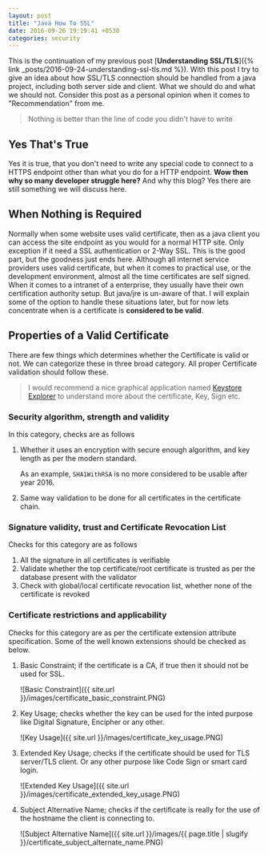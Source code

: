 ```yaml
---
layout: post
title: "Java How To SSL"
date: 2016-09-26 19:19:41 +0530
categories: security
---
```


This is the continuation of my previous post [**Understanding SSL/TLS**]({% link _posts/2016-09-24-understanding-ssl-tls.md %}). With this post I try to give an idea about how SSL/TLS connection should be handled from a java project, including both server side and client. What we should do and what we should not. Consider this post as a personal opinion when it comes to "Recommendation" from me.

> Nothing is better than the line of code you didn't have to write

## Yes That's True

Yes it is true, that you don't need to write any special code to connect to a HTTPS endpoint other than what you do for a HTTP endpoint. **Wow then why so many developer struggle here?** And why this blog? Yes there are still something we will discuss here.

## When Nothing is Required

Normally when some website uses valid certificate, then as a java client you can access the site endpoint as you would for a normal HTTP site. Only exception if it need a SSL authentication or 2-Way SSL. This is the good part, but the goodness just ends here. Although all internet service providers uses valid certificate, but when it comes to practical use, or the development environment, almost all the time certificates are self signed. When it comes to a intranet of a enterprise, they usually have their own certification authority setup. But java/jre is un-aware of that. I will explain some of the option to handle these situations later, but for now lets concentrate when is a certificate is **considered to be valid**.

## Properties of a Valid Certificate

There are few things which determines whether the Certificate is valid or not. We can categorize these in three broad category. All proper Certificate validation should follow these.

> I would recommend a nice graphical application named [Keystore Explorer](http://www.keystore-explorer.org/) to understand more about the certificate, Key, Sign etc.

### Security algorithm, strength and validity

In this category, checks are as follows

1. Whether it uses an encryption with secure enough algorithm, and key length as per the modern standard.
   
   As an example, `SHA1WithRSA` is no more considered to be usable after year 2016.
2. Same way validation to be done for all certificates in the certificate chain.

### Signature validity, trust and Certificate Revocation List

Checks for this category are as follows

1. All the signature in all certificates is verifiable
2. Validate whether the top certificate/root certificate is trusted as per the database present with the validator
3. Check with global/local certificate revocation list, whether none of the certificate is revoked

### Certificate restrictions and applicability

Checks for this category are as per the certificate extension attribute specification. Some of the well known extensions should be checked as below.

1. Basic Constraint; if the certificate is a CA, if true then it should not be used for SSL.
   
   ![Basic Constraint]({{ site.url }}/images/certificate_basic_constraint.PNG)

2. Key Usage; checks whether the key can be used for the inted purpose like Digital Signature, Encipher or any other.
   
   ![Key Usage]({{ site.url }}/images/certificate_key_usage.PNG)

3. Extended Key Usage; checks if the certificate should be used for TLS server/TLS client. Or any other purpose like Code Sign or smart card login.

   ![Extended Key Usage]({{ site.url }}/images/certificate_extended_key_usage.PNG)

4. Subject Alternative Name; checks if the certificate is really for the use of the hostname the client is connecting to.

   ![Subject Alternative Name]({{ site.url }}/images/{{ page.title | slugify }}/certificate_subject_alternate_name.PNG)
